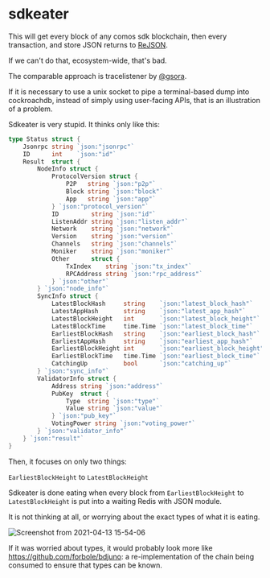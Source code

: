 # sdkeater

This will get every block of any comos sdk blockchain, then every transaction, and store JSON returns to [ReJSON](https://github.com/RedisJSON/RedisJSON).

If we can't do that, ecosystem-wide, that's bad.

The comparable approach is tracelistener by [@gsora](https://github.com/gsora).

If it is necessary to use a unix socket to pipe a terminal-based dump into cockroachdb, instead of simply using user-facing APIs, that is an illustration of a problem.

Sdkeater is very stupid.  It thinks only like this:

```go
type Status struct {
	Jsonrpc string `json:"jsonrpc"`
	ID      int    `json:"id"`
	Result  struct {
		NodeInfo struct {
			ProtocolVersion struct {
				P2P   string `json:"p2p"`
				Block string `json:"block"`
				App   string `json:"app"`
			} `json:"protocol_version"`
			ID         string `json:"id"`
			ListenAddr string `json:"listen_addr"`
			Network    string `json:"network"`
			Version    string `json:"version"`
			Channels   string `json:"channels"`
			Moniker    string `json:"moniker"`
			Other      struct {
				TxIndex    string `json:"tx_index"`
				RPCAddress string `json:"rpc_address"`
			} `json:"other"`
		} `json:"node_info"`
		SyncInfo struct {
			LatestBlockHash     string    `json:"latest_block_hash"`
			LatestAppHash       string    `json:"latest_app_hash"`
			LatestBlockHeight   int       `json:"latest_block_height"`
			LatestBlockTime     time.Time `json:"latest_block_time"`
			EarliestBlockHash   string    `json:"earliest_block_hash"`
			EarliestAppHash     string    `json:"earliest_app_hash"`
			EarliestBlockHeight int       `json:"earliest_block_height"`
			EarliestBlockTime   time.Time `json:"earliest_block_time"`
			CatchingUp          bool      `json:"catching_up"`
		} `json:"sync_info"`
		ValidatorInfo struct {
			Address string `json:"address"`
			PubKey  struct {
				Type  string `json:"type"`
				Value string `json:"value"`
			} `json:"pub_key"`
			VotingPower string `json:"voting_power"`
		} `json:"validator_info"`
	} `json:"result"`
}
```

Then, it focuses on only two things:

`EarliestBlockHeight` to `LatestBlockHeight`

Sdkeater is done eating when every block from `EarliestBlockHeight` to `LatestBlockHeight` is put into a waiting Redis with JSON module. 

It is not thinking at all, or worrying about the exact types of what it is eating.

![Screenshot from 2021-04-13 15-54-06](https://user-images.githubusercontent.com/7142025/114690148-a2d0e900-9d40-11eb-920a-bba6b4a1b285.png)

If it was worried about types, it would probably look more like https://github.com/forbole/bdjuno: a re-implementation of the chain being consumed to ensure that types can be known.


